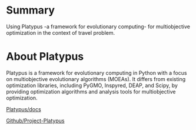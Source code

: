 # Summary

Using Platypus -a framework for evolutionary computing- for multiobjective optimization in the context of travel problem.

# About Platypus

Platypus is a framework for evolutionary computing in Python with a focus on multiobjective evolutionary algorithms (MOEAs). It differs from existing optimization libraries, including PyGMO, Inspyred, DEAP, and Scipy, by providing optimization algorithms and analysis tools for multiobjective optimization.

[Platypus/docs](https://platypus.readthedocs.io/en/latest/)

[Github/Project-Platypus](https://github.com/Project-Platypus/Platypus)

